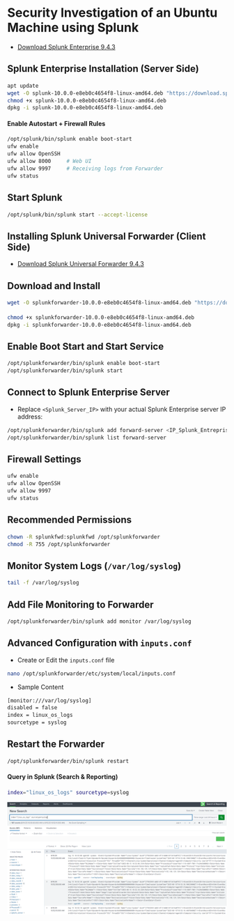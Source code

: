 # Security Investigation of an Ubuntu Machine using Splunk

- [Download Splunk Enterprise 9.4.3](https://www.splunk.com/en_us/download/splunk-enterprise.html)

## Splunk Enterprise Installation (Server Side)

```sh
apt update
wget -O splunk-10.0.0-e8eb0c4654f8-linux-amd64.deb "https://download.splunk.com/products/splunk/releases/10.0.0/linux/splunk-10.0.0-e8eb0c4654f8-linux-amd64.deb"
chmod +x splunk-10.0.0-e8eb0c4654f8-linux-amd64.deb
dpkg -i splunk-10.0.0-e8eb0c4654f8-linux-amd64.deb
```

#### Enable Autostart + Firewall Rules

```sh
/opt/splunk/bin/splunk enable boot-start
ufw enable
ufw allow OpenSSH
ufw allow 8000     # Web UI
ufw allow 9997     # Receiving logs from Forwarder
ufw status
```

## Start Splunk

```sh
/opt/splunk/bin/splunk start --accept-license
```

## Installing Splunk Universal Forwarder (Client Side)

- [Download Splunk Universal Forwarder 9.4.3](https://www.splunk.com/en_us/download/universal-forwarder.html)

## Download and Install

```sh
wget -O splunkforwarder-10.0.0-e8eb0c4654f8-linux-amd64.deb "https://download.splunk.com/products/universalforwarder/releases/10.0.0/linux/splunkforwarder-10.0.0-e8eb0c4654f8-linux-amd64.deb"

chmod +x splunkforwarder-10.0.0-e8eb0c4654f8-linux-amd64.deb
dpkg -i splunkforwarder-10.0.0-e8eb0c4654f8-linux-amd64.deb
```

## Enable Boot Start and Start Service

```sh
/opt/splunkforwarder/bin/splunk enable boot-start
/opt/splunkforwarder/bin/splunk start
```

## Connect to Splunk Enterprise Server

- Replace `<Splunk_Server_IP>` with your actual Splunk Enterprise server IP address:

```sh
/opt/splunkforwarder/bin/splunk add forward-server <IP_Splunk_Entreprise>:9997 -auth admin:Admin@123
/opt/splunkforwarder/bin/splunk list forward-server
```

## Firewall Settings

```sh
ufw enable
ufw allow OpenSSH
ufw allow 9997
ufw status
```

## Recommended Permissions

```sh
chown -R splunkfwd:splunkfwd /opt/splunkforwarder
chmod -R 755 /opt/splunkforwarder
```

## Monitor System Logs (`/var/log/syslog`)

```sh
tail -f /var/log/syslog
```

## Add File Monitoring to Forwarder

```sh
/opt/splunkforwarder/bin/splunk add monitor /var/log/syslog
```

## Advanced Configuration with `inputs.conf`

- Create or Edit the `inputs.conf` file

```sh
nano /opt/splunkforwarder/etc/system/local/inputs.conf
```

- Sample Content

```sh
[monitor:///var/log/syslog]
disabled = false
index = linux_os_logs
sourcetype = syslog
```

## Restart the Forwarder

```sh
/opt/splunkforwarder/bin/splunk restart
```

#### Query in Splunk (Search & Reporting)

```sh
index="linux_os_logs" sourcetype=syslog
```

![Splunk](/Splunk_Ubuntu/assets/01.png)
